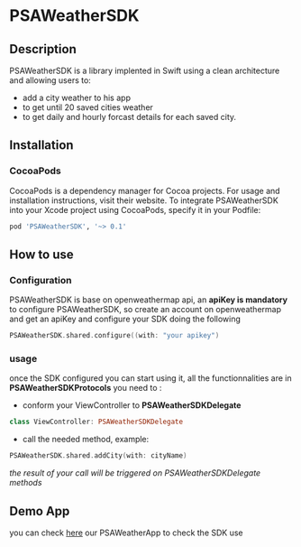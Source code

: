 # PSAWeatherSDK
## Description
PSAWeatherSDK is a library implented in Swift using a clean architecture and allowing users to:
- add a city weather to his app
- to get until 20 saved cities weather
- to get daily and hourly forcast details for each saved city.

## Installation
### CocoaPods
CocoaPods is a dependency manager for Cocoa projects. For usage and installation instructions, visit their website. To integrate PSAWeatherSDK into your Xcode project using CocoaPods, specify it in your Podfile:

```ruby
pod 'PSAWeatherSDK', '~> 0.1'
```

## How to use 
### Configuration 
PSAWeatherSDK is base on openweathermap api, an **apiKey is mandatory** to configure PSAWeatherSDK, so create an account on openweathermap and get an apiKey and configure your SDK doing the following 

```swift
PSAWeatherSDK.shared.configure((with: "your apikey")
```
### usage 
once the SDK configured you can start using it, all the functionnalities are in **PSAWeatherSDKProtocols**
you need to :
- conform your ViewController to **PSAWeatherSDKDelegate**
```swift
class ViewController: PSAWeatherSDKDelegate 
```

- call the needed method, example: 
```swift
PSAWeatherSDK.shared.addCity(with: cityName)
```
*the result of your call will be triggered on PSAWeatherSDKDelegate methods*

## Demo App
you can check [here](https://github.com/MedAmineWinners/PSAWeatherAPP) our PSAWeatherApp to check the SDK use
